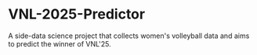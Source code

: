 # VNL-2025-Predictor
A side-data science project that collects women's volleyball data and aims to predict the winner of VNL'25.
